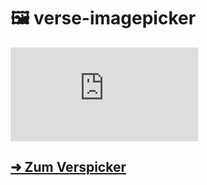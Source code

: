 # 🖼 verse-imagepicker
[![](https://img.shields.io/matrix/awesomebible-verse:matrix.org?color=orange&logo=matrix)](https://matrix.to/#/#awesomebible-verse:matrix.org)

## [➜ Zum Verspicker](https://versepicker.netlify.app/)
